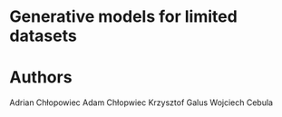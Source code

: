 # Generative models for limited datasets

# Authors

Adrian Chłopowiec
Adam Chłopwiec
Krzysztof Galus
Wojciech Cebula
